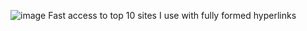 ![image](https://github.com/user-attachments/assets/44463b9e-a5e5-4518-aea3-9806de1b77f8)
Fast access to top 10 sites I use with fully formed hyperlinks
